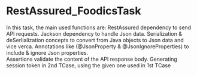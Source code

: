 # RestAssured_FoodicsTask
                                            
In this task, the main used functions are: RestAssured dependency to send API requests.
                                           Jackson dependency to handle Json data. 
                                           Serialization & deSerlialization concepts to convert from Java objects to Json data and vice verca.
                                           Annotations like (@JsonProperty  & @JsonIgnoreProperties) to include & ignore Json properties.  
                                           Assertions validate the content of the API response body.
                                           Generating session token in 2nd TCase, using the given one used in 1st TCase
